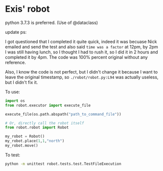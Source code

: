 # Exis' robot

python 3.7.3 is preferred. (Use of @dataclass)

update ps:

I got questioned that I completed it quite quick, indeed it was becuase Nick emailed and send the test and also said `time was a factor` at 12pm, by 2pm I was still having lunch, so I thought I had to rush it, so I did it in 2 hours and completed it by 4pm. The code was 100% percent original without any reference.

Also, I know the code is not perfect, but I didn't change it because I want to leave the original timestamp, so `./robot/robot.py:L94` was actually useless, but I didn't fix it.


To use:
```python
import os
from robot.executor import execute_file

execute_file(os.path.abspath("path_to_command_file"))

# Or, directly call the robot itself
from robot.robot import Robot

my_robot = Robot()
my_robot.place(1,1,"north")
my_robot.move()
```

To test:

```bash
python -m unittest robot.tests.test.TestFileExecution
```
